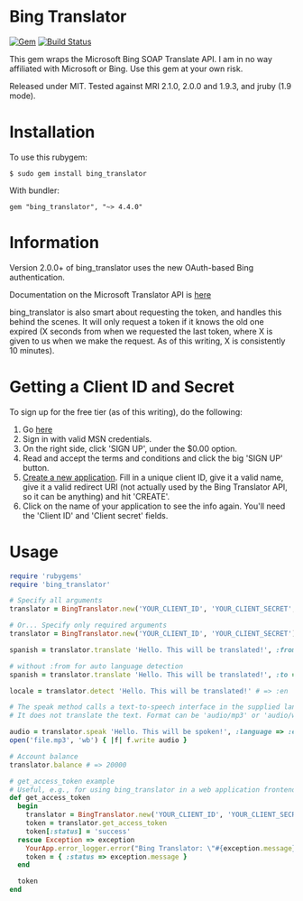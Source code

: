 Bing Translator
===============

[![Gem](https://img.shields.io/gem/v/bing_translator.svg)](https://rubygems.org/gems/bing_translator/) [![Build Status](https://travis-ci.org/relrod/bing_translator-gem.svg?branch=master)](https://travis-ci.org/relrod/bing_translator-gem)

This gem wraps the Microsoft Bing SOAP Translate API.
I am in no way affiliated with Microsoft or Bing.
Use this gem at your own risk.

Released under MIT.
Tested against MRI 2.1.0, 2.0.0 and 1.9.3, and jruby (1.9 mode).

Installation
============

To use this rubygem:

    $ sudo gem install bing_translator

With bundler:

    gem "bing_translator", "~> 4.4.0"

Information
===========

Version 2.0.0+ of bing\_translator uses the new OAuth-based Bing
authentication.

Documentation on the Microsoft Translator API is [here](http://msdn.microsoft.com/en-us/library/ff512419.aspx)

bing\_translator is also smart about requesting the token, and handles this
behind the scenes. It will only request a token if it knows the old one
expired (X seconds from when we requested the last token, where X is given
to us when we make the request. As of this writing, X is consistently 10
minutes).

Getting a Client ID and Secret
==============================

To sign up for the free tier (as of this writing), do the following:

1. Go [here](http://go.microsoft.com/?linkid=9782667)
2. Sign in with valid MSN credentials.
3. On the right side, click 'SIGN UP', under the $0.00 option.
4. Read and accept the terms and conditions and click the big 'SIGN UP'
   button.
5. [Create a new application](https://datamarket.azure.com/developer/applications).
   Fill in a unique client ID, give it a valid name, give it a valid redirect
   URI (not actually used by the Bing Translator API, so it can be anything)
   and hit 'CREATE'.
6. Click on the name of your application to see the info again. You'll need
   the 'Client ID' and 'Client secret' fields.

Usage
=====

```ruby
require 'rubygems'
require 'bing_translator'

# Specify all arguments
translator = BingTranslator.new('YOUR_CLIENT_ID', 'YOUR_CLIENT_SECRET', false, 'AZURE_ACCOUNT_KEY')

# Or... Specify only required arguments
translator = BingTranslator.new('YOUR_CLIENT_ID', 'YOUR_CLIENT_SECRET')

spanish = translator.translate 'Hello. This will be translated!', :from => 'en', :to => 'es'

# without :from for auto language detection
spanish = translator.translate 'Hello. This will be translated!', :to => 'es'

locale = translator.detect 'Hello. This will be translated!' # => :en

# The speak method calls a text-to-speech interface in the supplied language.
# It does not translate the text. Format can be 'audio/mp3' or 'audio/wav'

audio = translator.speak 'Hello. This will be spoken!', :language => :en, :format => 'audio/mp3', :options => 'MaxQuality'
open('file.mp3', 'wb') { |f| f.write audio }

# Account balance
translator.balance # => 20000

# get_access_token example
# Useful, e.g., for using bing_translator in a web application frontend
def get_access_token
  begin
    translator = BingTranslator.new('YOUR_CLIENT_ID', 'YOUR_CLIENT_SECRET', false, 'AZURE_ACCOUNT_KEY')
    token = translator.get_access_token
    token[:status] = 'success'
  rescue Exception => exception
    YourApp.error_logger.error("Bing Translator: \"#{exception.message}\"")
    token = { :status => exception.message }
  end

  token
end

```
